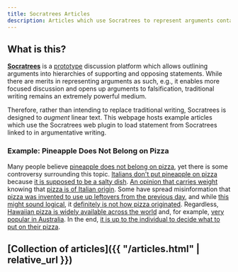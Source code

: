 ```yaml
---
title: Socratrees Articles
description: Articles which use Socratrees to represent arguments contained in their writing.
---
```


## What is this?

[**Socratrees**](http://socratrees.wiki) is a [prototype](https://arxiv.org/abs/1812.04478) discussion platform which allows outlining arguments into hierarchies of supporting and opposing statements.
While there are merits in representing arguments as such, e.g., it enables more focused discussion and opens up arguments to falsification, traditional writing remains an extremely powerful medium.

Therefore, rather than intending to replace traditional writing, Socratrees is designed to _augment_ linear text. This webpage hosts example articles which use the Socratrees web plugin to load statement from Socratrees linked to in argumentative writing.

### Example: Pineapple Does Not Belong on Pizza

Many people believe [pineapple does not belong on pizza](http://socratrees.wiki/statement/details/530), yet there is some controversy surrounding this topic.
[Italians don't put pineapple on pizza](http://socratrees.wiki/statement/details/531) because [it is supposed to be a salty dish](http://socratrees.wiki/statement/details/1071).
[An opinion that carries weight](http://socratrees.wiki/statement/details/532) knowing that [pizza is of Italian origin](http://socratrees.wiki/statement/details/897).
Some have spread misinformation that [pizza was invented to use up leftovers from the previous day](http://socratrees.wiki/statement/details/890), and while [this might sound logical](http://socratrees.wiki/statement/details/891), it [definitely is not how pizza originated](http://socratrees.wiki/statement/details/890?inverse=true).
Regardless, [Hawaiian pizza is widely available across the world](http://socratrees.wiki/statement/details/1074) and, for example, [very popular in Australia](http://socratrees.wiki/statement/details/790).
In the end, [it is up to the individual to decide what to put on their pizza](http://socratrees.wiki/statement/details/885).

## [Collection of articles]({{ "/articles.html" | relative_url }})
